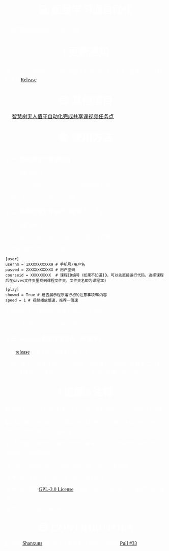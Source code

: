 ## <center><font color=white size=6 align=center face="微软雅黑"> :computer: 超星学习通自动化</font></center>

<font color=white size=3 face="微软雅黑">:star: 觉得有帮助的朋友可以给个**Star**</font>

## <center><font color=white size=6 align=center face="微软雅黑">:exclamation: 更新通知</font></center>

<font color=white size=3 face="微软雅黑">:grinning: 20211103更新内容： 添加配置文件运行形式，上传了最新的exe可执行文件[Release](https://github.com/xz454867105/chaoxing/releases/tag/2.0.4)</font>

## <center><font color=white size=6 align=center face="微软雅黑">:smile: 其他项目</font></center>

<font color=white size=3 face="微软雅黑">:blush: [智慧树无人值守自动化完成共享课视频任务点](https://github.com/xz454867105/zhihuishu)</font>

## <center><font color=white size=6 align=center face="微软雅黑">:books: 使用方法</font></center>

### <font color=white size=4 align=center face="微软雅黑">:bulb: 一. 使用源文件直接运行</font>  
  
<font color=white size=3 align=center face="微软雅黑">1. git 克隆至本地</font>

<font color=white size=3 align=center face="微软雅黑">2. 执行pip install -r requirements.txt安装相关依赖</font>

<font color=white size=3 align=center face="微软雅黑">3. 执行 python main.py 运行代码</font>

### <font color=white size=4 align=center face="微软雅黑">:bulb: 二. 使用配置文件运行（推荐！！！）</font>

<font color=white size=3 align=center face="微软雅黑">1. git 克隆至本地</font>

<font color=white size=3 align=center face="微软雅黑">2. 执行pip install -r requirements.txt安装相关依赖</font>

<font color=white size=3 align=center face="微软雅黑">3. 修改配置文件config.ini里的内容</font>

    [user]
    usernm = 1XXXXXXXXXX9 # 手机号/用户名
    passwd = 2XXXXXXXXXXX # 用户密码
    courseid = XXXXXXXXX  # 课程ID编号（如果不知道ID，可以先直接运行代码，选择课程后在saves文件夹里找到课程文件夹，文件夹名即为课程ID）

    [play]
    showmd = True # 是否展示程序运行初的注意事项MD内容
    speed = 1 # 视频播放倍速，推荐一倍速

<font color=white size=3 align=center face="微软雅黑">4. 假如存在，删除程序目录下的saves文件夹</font>

<font color=white size=3 align=center face="微软雅黑">5. 执行 python main.py -c 运行代码</font>

### <font color=white size=4 align=center face="微软雅黑">:bulb: 三. windows使用打包文件（老版本）</font>

<font color=white size=3 align=center face="微软雅黑">1. 在[release](https://github.com/xz454867105/fxxk_chaoxing/releases)页面下载2.X版本打包文件</font>

<font color=white size=3 align=center face="微软雅黑">2. 解压文件，直接双击exe文件启动（无配置文件启动）或重复 二 中的 3,4 步骤再命令行使用 ./chaoxing.exe -c 启动（配置文件启动）</font>

## <center><font color=white size=6 align=center face="微软雅黑"> :grey_exclamation: 提醒&注释</font></center>

<font color=white size=3 color=red face="微软雅黑">:one: 程序在python 3.6的环境下开发完成，建议使用Python 3.6运行本程序</font>  

<font color=white size=3 color=red face="微软雅黑">2️⃣: 程序使用协议自动化，而非github其他的浏览器插件或selenium库自动化，占用资源小且安全有效</font>  

<font color=white size=3 color=red face="微软雅黑">3️⃣: 考虑到了超星学习通的心跳检测刷课方式，本代码的所需时间等于视频的实际观看时间</font>   

<font color=white size=3 color=red face="微软雅黑">注：在0.1.2版本中加入了多倍速的功能，建议不要使用</font>   

<font color=white size=3 color=red face="微软雅黑">:stuck_out_tongue_winking_eye: 本代码仅用于学习交流学习通自动化协议</font>   
  
<font color=white size=3 color=red face="微软雅黑">:stuck_out_tongue_winking_eye: 本代码遵循 [GPL-3.0 License](https://github.com/xz454867105/fxxk_chaoxing/blob/main/LICENSE)，使用、修改、发行本代码请遵守协议要求</font>   

<font color=white size=3 color=red face="微软雅黑">:grinning: 欢迎issue &pull requests</font>   

## <center><font color=white size=6 align=center face="微软雅黑"> :smile: CONTRIBUTORS</font></center>

<font color=white size=3 color=red face="微软雅黑">:one: 感谢[Shanxuns](https://github.com/Shanxuns)修正查找任务点的正则表达式内容 [Pull #33](https://github.com/xz454867105/chaoxing/pull/33)</font>

